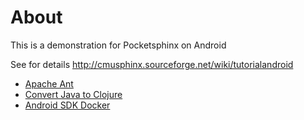# About

This is a demonstration for Pocketsphinx on Android

See for details http://cmusphinx.sourceforge.net/wiki/tutorialandroid

- [Apache Ant](http://ant.apache.org/)
- [Convert Java to Clojure](https://www.citerus.se/from-java-to-clojure/)
- [Android SDK Docker](https://hub.docker.com/r/ksoichiro/android/)
